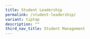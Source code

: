 ```yaml
---
title: Student Leadership
permalink: /student-leadership/
variant: tiptap
description: ""
third_nav_title: Student Management
---
```

